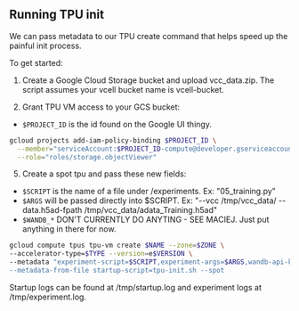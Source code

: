 ## Running TPU init

We can pass metadata to our TPU create command that helps speed up the painful init process. 

To get started:

1. Create a Google Cloud Storage bucket and upload vcc_data.zip. The script assumes your vcell bucket name is vcell-bucket.

2. Grant TPU VM access to your GCS bucket:
* `$PROJECT_ID` is the id found on the Google UI thingy.

```sh
gcloud projects add-iam-policy-binding $PROJECT_ID \
  --member="serviceAccount:$PROJECT_ID-compute@developer.gserviceaccount.com" \
  --role="roles/storage.objectViewer"
```

5. Create a spot tpu and pass these new fields:
* `$SCRIPT` is the name of a file under /experiments. Ex: "05_training.py"
* `$ARGS` will be passed directly into $SCRIPT. Ex: "--vcc /tmp/vcc_data/ --data.h5ad-fpath /tmp/vcc_data/adata_Training.h5ad"
* `$WANDB_*` DON'T CURRENTLY DO ANYTING - SEE MACIEJ. Just put anything in there for now.

```sh
gcloud compute tpus tpu-vm create $NAME --zone=$ZONE \
--accelerator-type=$TYPE --version=e$VERSION \
--metadata "experiment-script=$SCRIPT,experiment-args=$ARGS,wandb-api-key=$WANDB_KEY,wandb-project=$WANDB_PROJECT",wandb-entity=$WANDB_ENTITY" \ 
--metadata-from-file startup-script=tpu-init.sh --spot
```

Startup logs can be found at /tmp/startup.log and experiment logs at /tmp/experiment.log.
